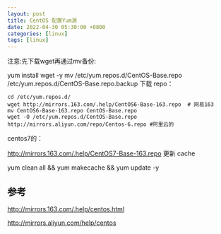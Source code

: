 ```yaml
---
layout: post
title: CentOS 配置Yum源
date: 2022-04-30 05:30:00 +0800
categories: [linux]
tags: [linux]
---
```

注意:先下载wget再通过mv备份:

yum install wget -y
mv /etc/yum.repos.d/CentOS-Base.repo /etc/yum.repos.d/CentOS-Base.repo.backup
下载 repo：
```
cd /etc/yum.repos.d/
wget http://mirrors.163.com/.help/CentOS6-Base-163.repo  # 网易163
mv CentOS6-Base-163.repo CentOS-Base.repo
wget -O /etc/yum.repos.d/CentOS-Base.repo http://mirrors.aliyun.com/repo/Centos-6.repo #阿里云的
```
centos7的：

http://mirrors.163.com/.help/CentOS7-Base-163.repo
更新 cache

yum clean all  && yum makecache && yum update -y
## 参考
http://mirrors.163.com/.help/centos.html

http://mirrors.aliyun.com/help/centos